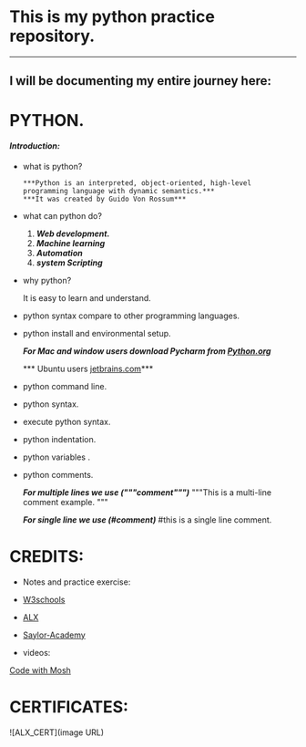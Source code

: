 # This is my python practice repository.
---------------------------------------------------------------------------------------------------------------------------------------------------
I will be documenting my entire journey here:
---------------------------------------------------------------------------------------------------------------------------------------------------

# PYTHON.
#### *Introduction:*

- what is python?
  
      ***Python is an interpreted, object-oriented, high-level programming language with dynamic semantics.***
      ***It was created by Guido Von Rossum***
  
- what can python do?
  
   1. ***Web development.***
   2. ***Machine learning***
   3. ***Automation***
   4. ***system Scripting***
      
- why python?
  
  It is easy to learn  and understand.
  
- python syntax compare to other programming languages.
- python install and environmental setup.
  
    ***For Mac and window users download Pycharm from [Python.org](https://www.python.org/)***
  
    *** Ubuntu users [jetbrains.com](https://www.jetbrains.com/pycharm/)***
  
- python command line.
- python syntax.
- execute python syntax.
- python indentation.
- python variables .
- python comments.
  
  ***For multiple lines we use ("""comment""")***
    """This is a
     multi-line comment
   example.
  """
  
  ***For single line we use (#comment)***
  #this is a single line comment.

# CREDITS:
- Notes and practice exercise:
  
- [W3schools](https://profile.w3schools.com/)

- [ALX](https://www.alxafrica.com/)
  
- [Saylor-Academy](https://learn.saylor.org/)
  
- videos:
  
 [Code with Mosh](https://youtu.be/kqtD5dpn9C8?feature=shared)

 # CERTIFICATES:
 ![ALX_CERT](image URL)
